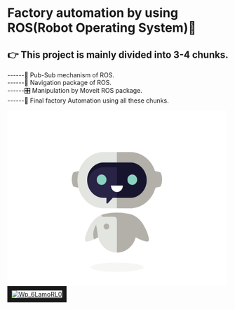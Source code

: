 # Factory automation by using ROS(Robot Operating System)🤖        
##  👉 This project is mainly divided into 3-4 chunks.       
 ------🤝 Pub-Sub mechanism of ROS.     
 ------🧭 Navigation package of ROS.     
 ------🎛️ Manipulation by Moveit ROS package.     
 ------🙌 Final factory Automation using all these chunks.     




<!--img height="40" width="40" src="https://github.com/devsonni/devsonni/blob/main/hii%20gif.gif"-->
<img align="left" height="400" width="500" src="https://github.com/devsonni/devsonni/blob/main/me.gif">

    
<a href="http://www.youtube.com/watch?feature=player_embedded&v=Wp_6LamoRL0" target="_blank"><img src="http://img.youtube.com/vi/Wp_6LamoRL0/0.jpg" alt="Wp_6LamoRL0" width="240" height="180" border="10" /></a>
